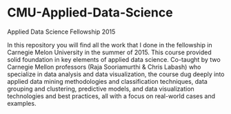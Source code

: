 # CMU-Applied-Data-Science

 Applied Data Science Fellowship 2015

In this repository you will find all the work that I done in the fellowship in Carnegie Melon University in the summer of 2015. This course provided  solid foundation in  key elements of applied data science.
Co-taught by two Carnegie Mellon professors (Raja Sooriamurthi & Chris Labash) who specialize in data analysis and data visualization, the course dug deeply into applied data mining methodologies and classification techniques, data grouping and clustering, 
predictive models, and data visualization technologies and best practices, all with a focus on real-world cases and examples.


